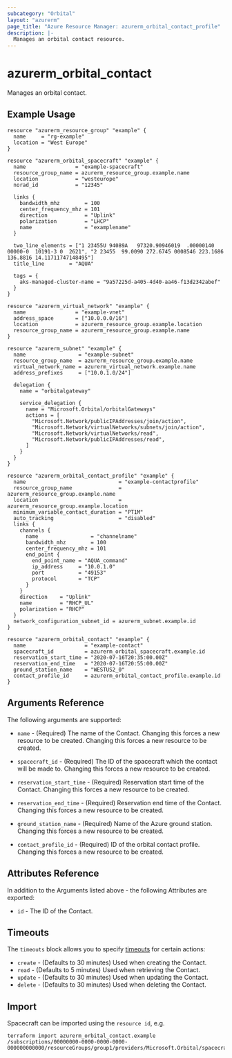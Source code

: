 ```yaml
---
subcategory: "Orbital"
layout: "azurerm"
page_title: "Azure Resource Manager: azurerm_orbital_contact_profile"
description: |-
  Manages an orbital contact resource.
---
```


# azurerm_orbital_contact

Manages an orbital contact.

## Example Usage

```hcl
resource "azurerm_resource_group" "example" {
  name     = "rg-example"
  location = "West Europe"
}

resource "azurerm_orbital_spacecraft" "example" {
  name                = "example-spacecraft"
  resource_group_name = azurerm_resource_group.example.name
  location            = "westeurope"
  norad_id            = "12345"

  links {
    bandwidth_mhz        = 100
    center_frequency_mhz = 101
    direction            = "Uplink"
    polarization         = "LHCP"
    name                 = "examplename"
  }

  two_line_elements = ["1 23455U 94089A   97320.90946019  .00000140  00000-0  10191-3 0  2621", "2 23455  99.0090 272.6745 0008546 223.1686 136.8816 14.11711747148495"]
  title_line        = "AQUA"

  tags = {
    aks-managed-cluster-name = "9a57225d-a405-4d40-aa46-f13d2342abef"
  }
}

resource "azurerm_virtual_network" "example" {
  name                = "example-vnet"
  address_space       = ["10.0.0.0/16"]
  location            = azurerm_resource_group.example.location
  resource_group_name = azurerm_resource_group.example.name
}

resource "azurerm_subnet" "example" {
  name                 = "example-subnet"
  resource_group_name  = azurerm_resource_group.example.name
  virtual_network_name = azurerm_virtual_network.example.name
  address_prefixes     = ["10.0.1.0/24"]

  delegation {
    name = "orbitalgateway"

    service_delegation {
      name = "Microsoft.Orbital/orbitalGateways"
      actions = [
        "Microsoft.Network/publicIPAddresses/join/action",
        "Microsoft.Network/virtualNetworks/subnets/join/action",
        "Microsoft.Network/virtualNetworks/read",
        "Microsoft.Network/publicIPAddresses/read",
      ]
    }
  }
}

resource "azurerm_orbital_contact_profile" "example" {
  name                              = "example-contactprofile"
  resource_group_name               = azurerm_resource_group.example.name
  location                          = azurerm_resource_group.example.location
  minimum_variable_contact_duration = "PT1M"
  auto_tracking                     = "disabled"
  links {
    channels {
      name                 = "channelname"
      bandwidth_mhz        = 100
      center_frequency_mhz = 101
      end_point {
        end_point_name = "AQUA_command"
        ip_address     = "10.0.1.0"
        port           = "49153"
        protocol       = "TCP"
      }
    }
    direction    = "Uplink"
    name         = "RHCP_UL"
    polarization = "RHCP"
  }
  network_configuration_subnet_id = azurerm_subnet.example.id
}

resource "azurerm_orbital_contact" "example" {
  name                   = "example-contact"
  spacecraft_id          = azurerm_orbital_spacecraft.example.id
  reservation_start_time = "2020-07-16T20:35:00.00Z"
  reservation_end_time   = "2020-07-16T20:55:00.00Z"
  ground_station_name    = "WESTUS2_0"
  contact_profile_id     = azurerm_orbital_contact_profile.example.id
}
```

## Arguments Reference

The following arguments are supported:

* `name` - (Required) The name of the Contact. Changing this forces a new resource to be created. Changing this forces a new resource to be created.

* `spacecraft_id` - (Required) The ID of the spacecraft which the contact will be made to. Changing this forces a new resource to be created.

* `reservation_start_time` - (Required) Reservation start time of the Contact. Changing this forces a new resource to be created.

* `reservation_end_time` - (Required) Reservation end time of the Contact. Changing this forces a new resource to be created.

* `ground_station_name` - (Required) Name of the Azure ground station. Changing this forces a new resource to be created.

* `contact_profile_id` - (Required) ID of the orbital contact profile. Changing this forces a new resource to be created.

## Attributes Reference

In addition to the Arguments listed above - the following Attributes are exported:

* `id` - The ID of the Contact.

## Timeouts

The `timeouts` block allows you to specify [timeouts](https://www.terraform.io/docs/configuration/resources.html#timeouts) for certain actions:

* `create` - (Defaults to 30 minutes) Used when creating the Contact.
* `read` - (Defaults to 5 minutes) Used when retrieving the Contact.
* `update` - (Defaults to 30 minutes) Used when updating the Contact.
* `delete` - (Defaults to 30 minutes) Used when deleting the Contact.

## Import

Spacecraft can be imported using the `resource id`, e.g.

```shell
terraform import azurerm_orbital_contact.example /subscriptions/00000000-0000-0000-0000-000000000000/resourceGroups/group1/providers/Microsoft.Orbital/spacecrafts/spacecraft1/contacts/contact1
```

